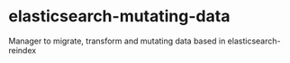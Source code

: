 # elasticsearch-mutating-data
Manager to migrate, transform and mutating data based in elasticsearch-reindex

